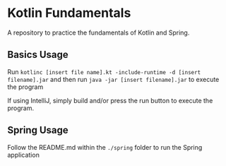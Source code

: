 # Kotlin Fundamentals

A repository to practice the fundamentals of Kotlin and Spring.

## Basics Usage

Run `kotlinc [insert file name].kt -include-runtime -d [insert filename].jar` and then run `java -jar [insert filename].jar` to execute the program

If using IntelliJ, simply build and/or press the run button to execute the program.

## Spring Usage

Follow the README.md within the `./spring` folder to run the Spring application

